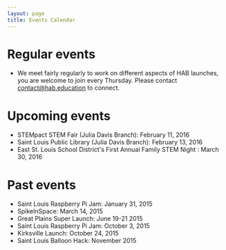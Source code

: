 ```yaml
---
layout: page
title: Events Calendar
---
```


# Regular events

- We meet fairly regularly to work on different aspects of HAB launches, you are welcome to join every Thursday. Please contact contact@hab.education to connect.

# Upcoming events
 
- STEMpact STEM Fair (Julia Davis Branch): February 11, 2016
- Saint Louis Public Library (Julia Davis Branch): February 13, 2016
- East St. Louis School District's First Annual Family STEM Night : March 30, 2016


# Past events

- Saint Louis Raspberry Pi Jam: January 31, 2015
- SpikeInSpace: March 14, 2015
- Great Plains Super Launch: June 19-21 2015
- Saint Louis Raspberry Pi Jam: October 3, 2015
- Kirksville Launch: October 24, 2015
- Saint Louis Balloon Hack: November 2015
